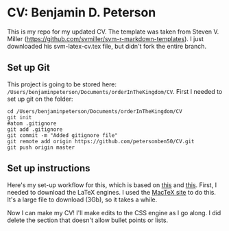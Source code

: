 # CV: Benjamin D. Peterson

This is my repo for my updated CV. The template was taken from Steven V. Miller (https://github.com/svmiller/svm-r-markdown-templates).
I just downloaded his svm-latex-cv.tex file, but didn't fork the entire branch.

## Set up Git

This project is going to be stored here: `/Users/benjaminpeterson/Documents/orderInTheKingdom/CV`.
First I needed to set up git on the folder:

```
cd /Users/benjaminpeterson/Documents/orderInTheKingdom/CV
git init
#atom .gitignore
git add .gitignore
git commit -m "Added gitignore file"
git remote add origin https://github.com/petersonben50/CV.git
git push origin master
```

## Set up instructions

Here's my set-up workflow for this, which is based on [this](http://svmiller.com/blog/2016/03/svm-r-markdown-cv/) and [this](https://medium.com/@sorenlind/create-pdf-reports-using-r-r-markdown-latex-and-knitr-on-macos-high-sierra-e7b5705c9fd).
First, I needed to download the LaTeX engines.
I used the [MacTeX site](http://www.tug.org/mactex/mactex-download.html) to do this.
It's a large file to download (3Gb), so it takes a while.

Now I can make my CV!
I'll make edits to the CSS engine as I go along.
I did delete the section that doesn't allow bullet points or lists.
